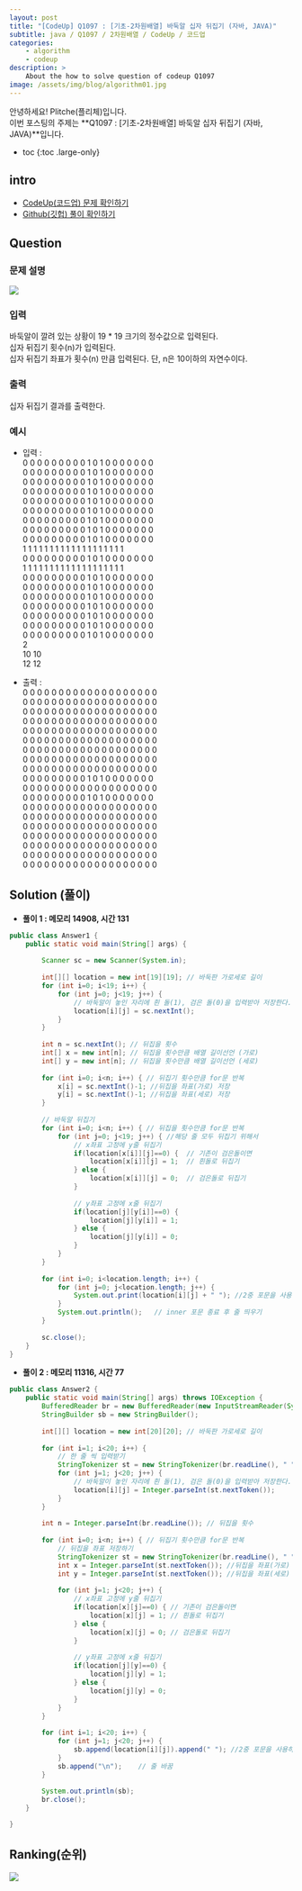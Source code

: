 ```yaml
---
layout: post
title: "[CodeUp] Q1097 : [기초-2차원배열] 바둑알 십자 뒤집기 (자바, JAVA)"
subtitle: java / Q1097 / 2차원배열 / CodeUp / 코드업
categories:
    - algorithm
    - codeup
description: >
    About the how to solve question of codeup Q1097
image: /assets/img/blog/algorithm01.jpg
---
```


안녕하세요! Plitche(플리체)입니다.  
이번 포스팅의 주제는 **Q1097 : [기초-2차원배열] 바둑알 십자 뒤집기 (자바, JAVA)**입니다.

* toc
{:toc .large-only}

## intro
* [CodeUp(코드업) 문제 확인하기](https://codeup.kr/problem.php?id=1097)  
* [Github(깃헙) 풀이 확인하기](https://github.com/plitche/CodeUp_Solution/tree/master/Q1001~Q1100/Q1097)  

## Question
### 문제 설명
![](/assets/post/codeup/Q1000~Q1099/20210801/01.JPG)
### 입력
바둑알이 깔려 있는 상황이 19 * 19 크기의 정수값으로 입력된다.  
십자 뒤집기 횟수(n)가 입력된다.  
십자 뒤집기 좌표가 횟수(n) 만큼 입력된다. 단, n은 10이하의 자연수이다.  

### 출력
십자 뒤집기 결과를 출력한다.  

### 예시
* 입력 :  
0 0 0 0 0 0 0 0 0 1 0 1 0 0 0 0 0 0 0  
0 0 0 0 0 0 0 0 0 1 0 1 0 0 0 0 0 0 0  
0 0 0 0 0 0 0 0 0 1 0 1 0 0 0 0 0 0 0  
0 0 0 0 0 0 0 0 0 1 0 1 0 0 0 0 0 0 0  
0 0 0 0 0 0 0 0 0 1 0 1 0 0 0 0 0 0 0  
0 0 0 0 0 0 0 0 0 1 0 1 0 0 0 0 0 0 0  
0 0 0 0 0 0 0 0 0 1 0 1 0 0 0 0 0 0 0  
0 0 0 0 0 0 0 0 0 1 0 1 0 0 0 0 0 0 0  
0 0 0 0 0 0 0 0 0 1 0 1 0 0 0 0 0 0 0  
1 1 1 1 1 1 1 1 1 1 1 1 1 1 1 1 1 1 1  
0 0 0 0 0 0 0 0 0 1 0 1 0 0 0 0 0 0 0  
1 1 1 1 1 1 1 1 1 1 1 1 1 1 1 1 1 1 1  
0 0 0 0 0 0 0 0 0 1 0 1 0 0 0 0 0 0 0  
0 0 0 0 0 0 0 0 0 1 0 1 0 0 0 0 0 0 0  
0 0 0 0 0 0 0 0 0 1 0 1 0 0 0 0 0 0 0  
0 0 0 0 0 0 0 0 0 1 0 1 0 0 0 0 0 0 0  
0 0 0 0 0 0 0 0 0 1 0 1 0 0 0 0 0 0 0  
0 0 0 0 0 0 0 0 0 1 0 1 0 0 0 0 0 0 0  
0 0 0 0 0 0 0 0 0 1 0 1 0 0 0 0 0 0 0  
2  
10 10  
12 12   
  
* 출력 :  
0 0 0 0 0 0 0 0 0 0 0 0 0 0 0 0 0 0 0  
0 0 0 0 0 0 0 0 0 0 0 0 0 0 0 0 0 0 0  
0 0 0 0 0 0 0 0 0 0 0 0 0 0 0 0 0 0 0  
0 0 0 0 0 0 0 0 0 0 0 0 0 0 0 0 0 0 0  
0 0 0 0 0 0 0 0 0 0 0 0 0 0 0 0 0 0 0  
0 0 0 0 0 0 0 0 0 0 0 0 0 0 0 0 0 0 0  
0 0 0 0 0 0 0 0 0 0 0 0 0 0 0 0 0 0 0  
0 0 0 0 0 0 0 0 0 0 0 0 0 0 0 0 0 0 0  
0 0 0 0 0 0 0 0 0 0 0 0 0 0 0 0 0 0 0  
0 0 0 0 0 0 0 0 0 1 0 1 0 0 0 0 0 0 0  
0 0 0 0 0 0 0 0 0 0 0 0 0 0 0 0 0 0 0  
0 0 0 0 0 0 0 0 0 1 0 1 0 0 0 0 0 0 0  
0 0 0 0 0 0 0 0 0 0 0 0 0 0 0 0 0 0 0  
0 0 0 0 0 0 0 0 0 0 0 0 0 0 0 0 0 0 0  
0 0 0 0 0 0 0 0 0 0 0 0 0 0 0 0 0 0 0  
0 0 0 0 0 0 0 0 0 0 0 0 0 0 0 0 0 0 0  
0 0 0 0 0 0 0 0 0 0 0 0 0 0 0 0 0 0 0  
0 0 0 0 0 0 0 0 0 0 0 0 0 0 0 0 0 0 0  
0 0 0 0 0 0 0 0 0 0 0 0 0 0 0 0 0 0 0  

## Solution (풀이)
* **풀이 1 : 메모리 14908, 시간 131**  
```java
public class Answer1 {
	public static void main(String[] args) {
		
		Scanner sc = new Scanner(System.in);
		
		int[][] location = new int[19][19];	// 바둑판 가로세로 길이
		for (int i=0; i<19; i++) {
			for (int j=0; j<19; j++) {
				// 바둑알이 놓인 자리에 흰 돌(1), 검은 돌(0)을 입력받아 저장한다.
				location[i][j] = sc.nextInt();
			}
		}
		
		int n = sc.nextInt(); // 뒤집을 횟수
		int[] x = new int[n]; // 뒤집을 횟수만큼 배열 길이선언 (가로)
		int[] y = new int[n]; // 뒤집을 횟수만큼 배열 길이선언 (세로)
		
		for (int i=0; i<n; i++) { // 뒤집기 횟수만큼 for문 반복
			x[i] = sc.nextInt()-1; //뒤집을 좌표(가로) 저장
			y[i] = sc.nextInt()-1; //뒤집을 좌표(세로) 저장
		}
		
		// 바둑알 뒤집기
		for (int i=0; i<n; i++) { // 뒤집을 횟수만큼 for문 반복
			for (int j=0; j<19; j++) { //해당 줄 모두 뒤집기 위해서
				// x좌표 고정에 y줄 뒤집기
				if(location[x[i]][j]==0) {	// 기존이 검은돌이면
					location[x[i]][j] = 1;	// 흰돌로 뒤집기
				} else {		
					location[x[i]][j] = 0;	// 검은돌로 뒤집기
				}
				
				// y좌표 고정에 x줄 뒤집기				
				if(location[j][y[i]]==0) {
					location[j][y[i]] = 1;
				} else {
					location[j][y[i]] = 0;
				}
			}
		}
		
		for (int i=0; i<location.length; i++) {
			for (int j=0; j<location.length; j++) {
				System.out.print(location[i][j] + " ");	//2중 포문을 사용하여 출력
			}
			System.out.println();	// inner 포문 종료 후 줄 띄우기
		}
	
		sc.close();
	}
}
```  

* **풀이 2 : 메모리 11316, 시간 77** 
```java
public class Answer2 {
	public static void main(String[] args) throws IOException {
        BufferedReader br = new BufferedReader(new InputStreamReader(System.in));
        StringBuilder sb = new StringBuilder();
        
        int[][] location = new int[20][20];	// 바둑판 가로세로 길이
        
		for (int i=1; i<20; i++) {
			// 한 줄 씩 입력받기
        	StringTokenizer st = new StringTokenizer(br.readLine(), " ");
			for (int j=1; j<20; j++) {
				// 바둑알이 놓인 자리에 흰 돌(1), 검은 돌(0)을 입력받아 저장한다.
				location[i][j] = Integer.parseInt(st.nextToken());
			}
		}
        
		int n = Integer.parseInt(br.readLine()); // 뒤집을 횟수
		
		for (int i=0; i<n; i++) { // 뒤집기 횟수만큼 for문 반복
			// 뒤집을 좌표 저장하기
			StringTokenizer st = new StringTokenizer(br.readLine(), " ");
			int x = Integer.parseInt(st.nextToken()); //뒤집을 좌표(가로) 저장
			int y = Integer.parseInt(st.nextToken()); //뒤집을 좌표(세로) 저장
			
			for (int j=1; j<20; j++) {
				// x좌표 고정에 y줄 뒤집기
				if(location[x][j]==0) {	// 기존이 검은돌이면
					location[x][j] = 1;	// 흰돌로 뒤집기
				} else {		
					location[x][j] = 0;	// 검은돌로 뒤집기
				}
				
				// y좌표 고정에 x줄 뒤집기				
				if(location[j][y]==0) {
					location[j][y] = 1;
				} else {
					location[j][y] = 0;
				}
			}
		}
		
        for (int i=1; i<20; i++) {
        	for (int j=1; j<20; j++) {
        		sb.append(location[i][j]).append(" "); //2중 포문을 사용하여 sb에 저장
        	}
        	sb.append("\n");	// 줄 바꿈
        }
        
        System.out.println(sb);
        br.close();
    }

}
```

## Ranking(순위)
![](/assets/post/codeup/Q1000~Q1099/20210801/02.JPG)  